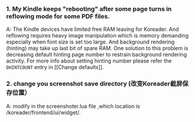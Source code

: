 ### 1. My Kindle keeps "rebooting" after some page turns in reflowing mode for some PDF files.
A: The Kindle devices have limited free RAM leaving for Koreader. And reflowing requires heavy image manipulation which is memory demanding especially when font size is set too large. And background rendering (hinting) may take up last bit of spare RAM. One solution to this problem is decreasing default hinting page number to restrain background rendering activity. For more info about setting hinting number please refer the `DHINTCOUNT` entry in [[Change defaults]].

### 2. change you screenshot save directory (改变Koreader截屏保存位置）
A: modify in the screenshoter.lua file ,which location is /koreader/frontend/ui/widget/.
